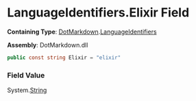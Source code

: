 # LanguageIdentifiers\.Elixir Field

**Containing Type**: [DotMarkdown](../../README.md)\.[LanguageIdentifiers](../README.md)

**Assembly**: DotMarkdown\.dll

```csharp
public const string Elixir = "elixir"
```

### Field Value

System\.[String](https://docs.microsoft.com/en-us/dotnet/api/system.string)